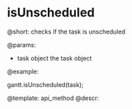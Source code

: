 isUnscheduled
=============


@short:
	checks if the task is unscheduled 

@params:

- task			object			the task object



@example:

gantt.isUnscheduled(task);

@template:	api_method
@descr:

